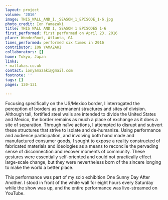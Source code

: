 ```yaml
---
layout: project
volume: '2016'
image: THIS_WALL_AND_I,_SEASON_1_EPISODE_1-6.jpg
photo_credit: Ion Yamazaki
title: THIS WALL AND I, SEASON 1 EPISODES 1-6
first_performed: first performed on April 23, 2016
place: WonderRoot, Atlanta, GA
times_performed: performed six times in 2016
contributor: ION YAMAZAKI
collaborators: []
home: Tokyo, Japan
links:
- matlakas.co.uk
contact: ionyamazaki@gmail.com
footnote: ''
tags: []
pages: 130-131

---
```


Focusing specifically on the US/Mexico border, I interrogated the perception of borders as permanent structures and sites of division. Although tall, fortified steel walls are intended to divide the United States and Mexico, the border remains as much a place of exchange as it does a site of separation. Through naïve actions, I attempted to disrupt and subvert these structures that strive to isolate and de-humanize. Using performance and audience participation, and involving both hand made and manufactured consumer goods, I sought to expose a reality constructed of fabricated materials and ideologies as a means to reconcile the pervading sense of disconnection and recover moments of community. These gestures were essentially self-oriented and could not practically effect large-scale change, but they were nevertheless born of the sincere longing to make the world a better place.

This performance was part of my solo exhibition One Sunny Day After Another. I stood in front of the white wall for eight hours every Saturday while the show was up, and the entire performance was live-streamed on YouTube.
